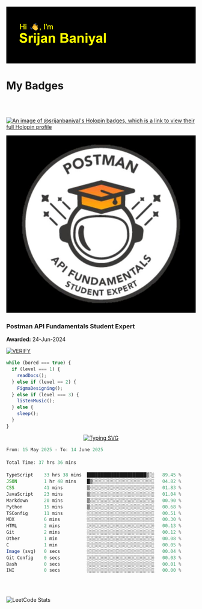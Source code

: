 ![Header](./header.png)

# My Badges

<Br />
<Br />

[![An image of @srijanbaniyal's Holopin badges, which is a link to view their full Holopin profile](https://holopin.me/srijanbaniyal)](https://holopin.io/@srijanbaniyal)

[![Postman API Fundamentals Student Expert](/Postman.jpeg)](https://api.badgr.io/public/assertions/r9BLLy0oTfKJBbkGuDI1zA)

### Postman API Fundamentals Student Expert

**Awarded:** 24-Jun-2024

[![VERIFY](https://img.shields.io/badge/VERIFY-blue)](https://badgecheck.io?url=https%3A%2F%2Fapi.badgr.io%2Fpublic%2Fassertions%2Fr9BLLy0oTfKJBbkGuDI1zA)

```javascript
while (bored === true) {
  if (level === 1) {
    readDocs();
  } else if (level == 2) {
    FigmaDesigning();
  } else if (level === 3) {
    listenMusic();
  } else {
    sleep();
  }
}
```

<p align="center">
  <a href="https://git.io/typing-svg"><img src="https://readme-typing-svg.demolab.com?font=Tilt+Prism&size=30&pause=1000&color=0FF75B&center=true&vCenter=true&width=800&height=80&lines=Time+spent+on+various+Programming+languages" alt="Typing SVG" /></a>
</p>

<!--START_SECTION:waka-->

```TypeScript
From: 15 May 2025 - To: 14 June 2025

Total Time: 37 hrs 36 mins

TypeScript    33 hrs 38 mins  ██████████████████████▒░░   89.45 %
JSON          1 hr 48 mins    █▒░░░░░░░░░░░░░░░░░░░░░░░   04.82 %
CSS           41 mins         ▒░░░░░░░░░░░░░░░░░░░░░░░░   01.83 %
JavaScript    23 mins         ▒░░░░░░░░░░░░░░░░░░░░░░░░   01.04 %
Markdown      20 mins         ▒░░░░░░░░░░░░░░░░░░░░░░░░   00.90 %
Python        15 mins         ▒░░░░░░░░░░░░░░░░░░░░░░░░   00.68 %
TSConfig      11 mins         ░░░░░░░░░░░░░░░░░░░░░░░░░   00.51 %
MDX           6 mins          ░░░░░░░░░░░░░░░░░░░░░░░░░   00.30 %
HTML          2 mins          ░░░░░░░░░░░░░░░░░░░░░░░░░   00.13 %
Git           2 mins          ░░░░░░░░░░░░░░░░░░░░░░░░░   00.12 %
Other         1 min           ░░░░░░░░░░░░░░░░░░░░░░░░░   00.08 %
C             1 min           ░░░░░░░░░░░░░░░░░░░░░░░░░   00.05 %
Image (svg)   0 secs          ░░░░░░░░░░░░░░░░░░░░░░░░░   00.04 %
Git Config    0 secs          ░░░░░░░░░░░░░░░░░░░░░░░░░   00.03 %
Bash          0 secs          ░░░░░░░░░░░░░░░░░░░░░░░░░   00.01 %
INI           0 secs          ░░░░░░░░░░░░░░░░░░░░░░░░░   00.00 %
```

<!--END_SECTION:waka-->

<Br />
<Br />

![LeetCode Stats](https://leetcard.jacoblin.cool/Srijan-Baniyal?theme=dark&font=Rasa&ext=contest)
